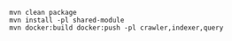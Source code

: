     mvn clean package
    mvn install -pl shared-module
    mvn docker:build docker:push -pl crawler,indexer,query